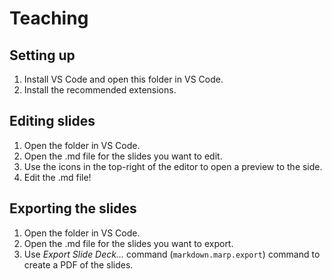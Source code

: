 # Teaching

## Setting up
1. Install VS Code and open this folder in VS Code.
1. Install the recommended extensions.

## Editing slides
1. Open the folder in VS Code.
1. Open the .md file for the slides you want to edit.
1. Use the icons in the top-right of the editor to open a preview to the side.
1. Edit the .md file!

## Exporting the slides
1. Open the folder in VS Code.
1. Open the .md file for the slides you want to export.
1. Use _Export Slide Deck..._ command (`markdown.marp.export`) command to create a PDF of the slides.